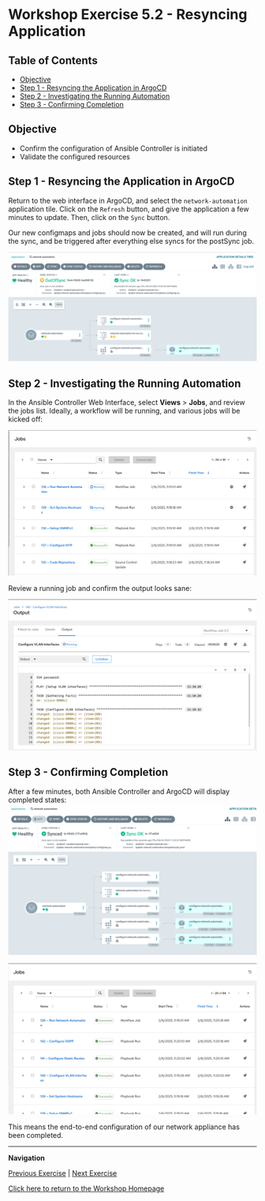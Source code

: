 # Workshop Exercise 5.2 - Resyncing Application

## Table of Contents

* [Objective](#objective)
* [Step 1 - Resyncing the Application in ArgoCD](#step-1---resyncing-the-application-in-argocd)
* [Step 2 - Investigating the Running Automation](#step-2---investigating-the-running-automation)
* [Step 3 - Confirming Completion](#step-3---confirming-completion)

## Objective

* Confirm the configuration of Ansible Controller is initiated
* Validate the configured resources

## Step 1 - Resyncing the Application in ArgoCD
Return to the web interface in ArgoCD, and select the `network-automation` application tile. Click on the `Refresh` button, and give the application a few minutes to update. Then, click on the `Sync` button.

Our new configmaps and jobs should now be created, and will run during the sync, and be triggered after everything else syncs for the postSync job.

![ArgoCD New Resources](../.images/argocd-new-resources.png)

## Step 2 - Investigating the Running Automation
In the Ansible Controller Web Interface, select **Views** > **Jobs**, and review the jobs list. Ideally, a workflow will be running, and various jobs will be kicked off:

![Controller Automation Running](../.images/controller-automation-running.png)

Review a running job and confirm the output looks sane:

![Controller Job Output](../.images/controller-job-output.png)

## Step 3 - Confirming Completion
After a few minutes, both Ansible Controller and ArgoCD will display completed states:
![ArgoCD Synced](../.images/argocd-application-synced.png)

![Controller Completed Automation](../.images/controller-automation-finishged.png)

This means the end-to-end configuration of our network appliance has been completed.

---
**Navigation**

[Previous Exercise](../5.1-adding-postsync-job/) | [Next Exercise](../5.3-investigating-appliance/)

[Click here to return to the Workshop Homepage](../README.md)
